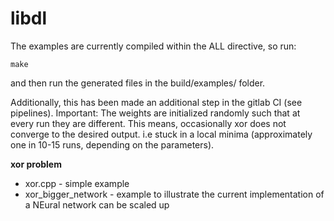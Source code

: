 # libdl
The examples are currently compiled within the ALL directive, so run:
```
make
```
and then run the generated files in the build/examples/ folder.

Additionally, this has been made an additional step in the gitlab CI (see pipelines).
Important: The weights are initialized randomly such that at every run they are different. This means, occasionally xor does not converge to the desired output. i.e stuck in a local minima (approximately one in 10-15 runs, depending on the parameters).

**xor problem**
* xor.cpp - simple example
* xor_bigger_network - example to illustrate the current implementation of a NEural network can be scaled up






